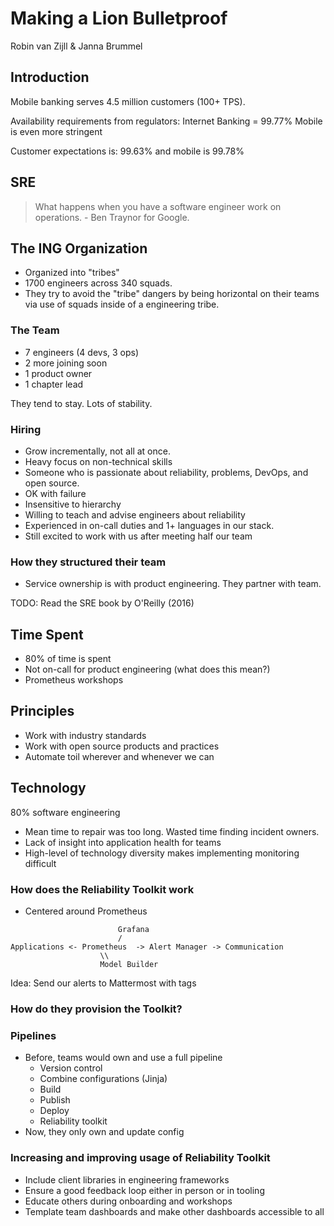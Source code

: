 # Making a Lion Bulletproof
Robin van Zijll & Janna Brummel

## Introduction
Mobile banking serves 4.5 million customers (100+ TPS).

Availability requirements from regulators: 
Internet Banking = 99.77% 
Mobile is even more stringent

Customer expectations is: 
99.63% and mobile is 99.78%

## SRE
> What happens when you have a software engineer work on operations. - Ben Traynor for Google. 

## The ING Organization
- Organized into "tribes"
- 1700 engineers across 340 squads. 
- They try to avoid the "tribe" dangers by being horizontal on their teams via use of squads inside of a engineering tribe. 

### The Team
- 7 engineers (4 devs, 3 ops)
- 2 more joining soon
- 1 product owner
- 1 chapter lead

They tend to stay. Lots of stability. 

### Hiring
- Grow incrementally, not all at once. 
- Heavy focus on non-technical skills
- Someone who is passionate about reliability, problems, DevOps, and open source. 
- OK with failure
- Insensitive to hierarchy
- Willing to teach and advise engineers about reliability
- Experienced in on-call duties and 1+ languages in our stack. 
- Still excited to work with us after meeting half our team

### How they structured their team
- Service ownership is with product engineering. They partner with team. 
 
 TODO: Read the SRE book by O'Reilly (2016)

 ## Time Spent
 - 80% of time is spent  
 - Not on-call for product engineering (what does this mean?)
 - Prometheus workshops

 ## Principles
 - Work with industry standards
 - Work with open source products and practices
 - Automate toil wherever and whenever we can

 ## Technology
 80% software engineering

* Mean time to repair was too long. Wasted time finding incident owners. 
* Lack of insight into application health for teams
* High-level of technology diversity makes implementing monitoring difficult

### How does the Reliability Toolkit work
- Centered around Prometheus

```
                        Grafana
                        /
Applications <- Prometheus  -> Alert Manager -> Communication
                    \\
                    Model Builder
```                  

Idea: Send our alerts to Mattermost with tags

### How do they provision the Toolkit?

### Pipelines
- Before, teams would own and use a full pipeline
    - Version control
    - Combine configurations (Jinja)
    - Build
    - Publish
    - Deploy
    - Reliability toolkit
- Now, they only own and update config

### Increasing and improving usage of Reliability Toolkit
- Include client libraries in engineering frameworks
- Ensure a good feedback loop either in person or in tooling
- Educate others during onboarding and workshops
- Template team dashboards and make other dashboards accessible to all
